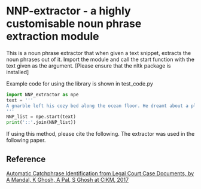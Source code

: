 # NNP-extractor - a highly customisable noun phrase extraction module
This is a noun phrase extractor that when given a text snippet, extracts the noun phrases out of it.
Import the module and call the start function with the text given as the argument. [Please ensure that the nltk package is installed]

Example code for using the library is shown in test_code.py

```python
import NNP_extractor as npe
text = '''
A gnarble left his cozy bed along the ocean floor. He dreamt about a place that he had never seen before! He headed to the surface for a glimpse of sun and sky. A trip so long and perilous, he'd be the first to try!
'''
NNP_list = npe.start(text)
print('::'.join(NNP_list))
```
If using this method, please cite the following. The extractor was used in the following paper.
## Reference
[Automatic Catchphrase Identification from Legal Court Case Documents, by A Mandal, K Ghosh, A Pal, S Ghosh at CIKM, 2017](https://dl.acm.org/doi/10.1145/3132847.3133102)
